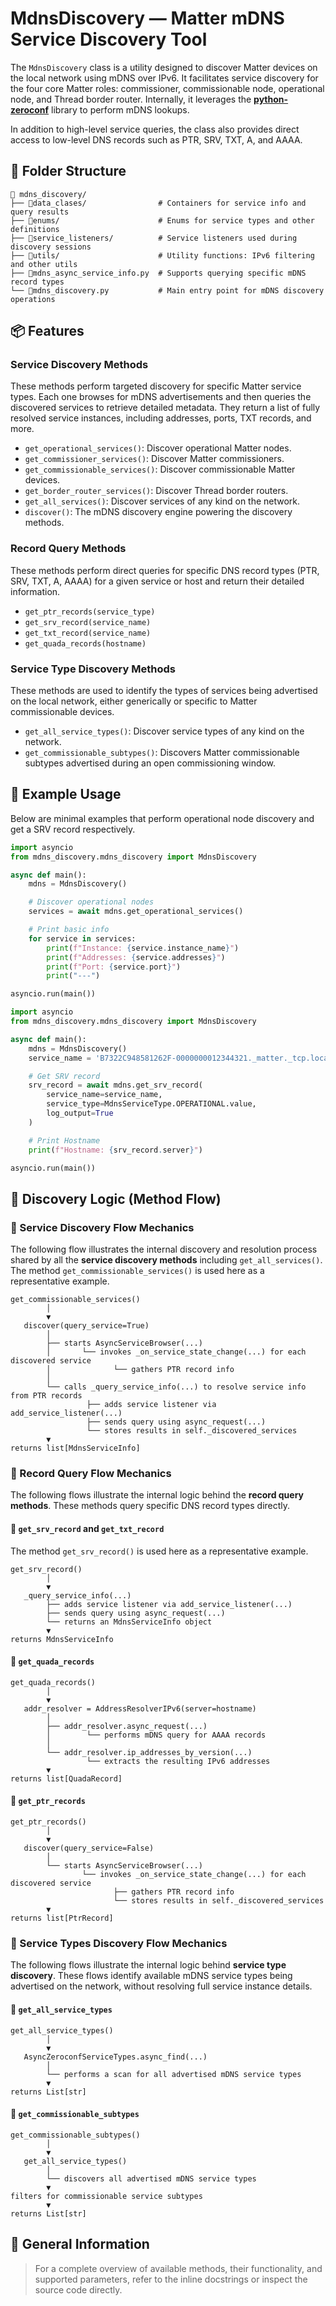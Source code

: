 # MdnsDiscovery — Matter mDNS Service Discovery Tool

The `MdnsDiscovery` class is a utility designed to discover Matter devices on
the local network using mDNS over IPv6. It facilitates service discovery for the
four core Matter roles: commissioner, commissionable node, operational node, and
Thread border router. Internally, it leverages the
[**python-zeroconf**](https://github.com/python-zeroconf/python-zeroconf)
library to perform mDNS lookups.

In addition to high-level service queries, the class also provides direct access
to low-level DNS records such as PTR, SRV, TXT, A, and AAAA.

## 📁 Folder Structure

```text
📁 mdns_discovery/
├── 📁data_clases/                # Containers for service info and query results
├── 📁enums/                      # Enums for service types and other definitions
├── 📁service_listeners/          # Service listeners used during discovery sessions
├── 📁utils/                      # Utility functions: IPv6 filtering and other utils
├── 📄mdns_async_service_info.py  # Supports querying specific mDNS record types
└── 📄mdns_discovery.py           # Main entry point for mDNS discovery operations
```

## 📦 Features

### Service Discovery Methods

These methods perform targeted discovery for specific Matter service types. Each
one browses for mDNS advertisements and then queries the discovered services to
retrieve detailed metadata. They return a list of fully resolved service
instances, including addresses, ports, TXT records, and more.

-   `get_operational_services()`: Discover operational Matter nodes.
-   `get_commissioner_services()`: Discover Matter commissioners.
-   `get_commissionable_services()`: Discover commissionable Matter devices.
-   `get_border_router_services()`: Discover Thread border routers.
-   `get_all_services()`: Discover services of any kind on the network.
-   `discover()`: The mDNS discovery engine powering the discovery methods.

### Record Query Methods

These methods perform direct queries for specific DNS record types (PTR, SRV,
TXT, A, AAAA) for a given service or host and return their detailed information.

-   `get_ptr_records(service_type)`
-   `get_srv_record(service_name)`
-   `get_txt_record(service_name)`
-   `get_quada_records(hostname)`

### Service Type Discovery Methods

These methods are used to identify the types of services being advertised on the
local network, either generically or specific to Matter commissionable devices.

-   `get_all_service_types()`: Discover service types of any kind on the
    network.
-   `get_commissionable_subtypes()`: Discovers Matter commissionable subtypes
    advertised during an open commissioning window.

## 🧪 Example Usage

Below are minimal examples that perform operational node discovery and get a SRV
record respectively.

```python
import asyncio
from mdns_discovery.mdns_discovery import MdnsDiscovery

async def main():
    mdns = MdnsDiscovery()

    # Discover operational nodes
    services = await mdns.get_operational_services()

    # Print basic info
    for service in services:
        print(f"Instance: {service.instance_name}")
        print(f"Addresses: {service.addresses}")
        print(f"Port: {service.port}")
        print("---")

asyncio.run(main())
```

```python
import asyncio
from mdns_discovery.mdns_discovery import MdnsDiscovery

async def main():
    mdns = MdnsDiscovery()
    service_name = 'B7322C948581262F-0000000012344321._matter._tcp.local.'

    # Get SRV record
    srv_record = await mdns.get_srv_record(
        service_name=service_name,
        service_type=MdnsServiceType.OPERATIONAL.value,
        log_output=True
    )

    # Print Hostname
    print(f"Hostname: {srv_record.server}")

asyncio.run(main())
```

## 🧩 Discovery Logic (Method Flow)

### 🔄 Service Discovery Flow Mechanics

The following flow illustrates the internal discovery and resolution process
shared by all the **service discovery methods** including `get_all_services()`.
The method `get_commissionable_services()` is used here as a representative
example.

```text
get_commissionable_services()
        │
        ▼
   discover(query_service=True)
        │
        ├── starts AsyncServiceBrowser(...)
        │       └── invokes _on_service_state_change(...) for each discovered service
        │              └── gathers PTR record info
        │
        └── calls _query_service_info(...) to resolve service info from PTR records
                 ├── adds service listener via add_service_listener(...)
                 ├── sends query using async_request(...)
                 └── stores results in self._discovered_services
        ▼
returns list[MdnsServiceInfo]
```

### 🔄 Record Query Flow Mechanics

The following flows illustrate the internal logic behind the **record query
methods**. These methods query specific DNS record types directly.

#### 🎯 `get_srv_record` and `get_txt_record`

The method `get_srv_record()` is used here as a representative example.

```text
get_srv_record()
        │
        ▼
   _query_service_info(...)
        ├── adds service listener via add_service_listener(...)
        ├── sends query using async_request(...)
        └── returns an MdnsServiceInfo object
        ▼
returns MdnsServiceInfo
```

#### 🎯 `get_quada_records`

```text
get_quada_records()
        │
        ▼
   addr_resolver = AddressResolverIPv6(server=hostname)
        │
        ├── addr_resolver.async_request(...)
        │        └── performs mDNS query for AAAA records
        │
        └── addr_resolver.ip_addresses_by_version(...)
                 └── extracts the resulting IPv6 addresses
        ▼
returns list[QuadaRecord]
```

#### 🎯 `get_ptr_records`

```text
get_ptr_records()
        │
        ▼
   discover(query_service=False)
        │
        └── starts AsyncServiceBrowser(...)
                └── invokes _on_service_state_change(...) for each discovered service
                       ├── gathers PTR record info
                       └── stores results in self._discovered_services
        ▼
returns list[PtrRecord]
```

### 🔄 Service Types Discovery Flow Mechanics

The following flows illustrate the internal logic behind **service type
discovery**. These flows identify available mDNS service types being advertised
on the network, without resolving full service instance details.

#### 🎯 `get_all_service_types`

```text
get_all_service_types()
        │
        ▼
   AsyncZeroconfServiceTypes.async_find(...)
        │
        └── performs a scan for all advertised mDNS service types
        ▼
returns List[str]
```

#### 🎯 `get_commissionable_subtypes`

```text
get_commissionable_subtypes()
        │
        ▼
   get_all_service_types()
        │
        └── discovers all advertised mDNS service types
        ▼
filters for commissionable service subtypes
        ▼
returns List[str]
```

## 📌 General Information

> For a complete overview of available methods, their functionality, and
> supported parameters, refer to the inline docstrings or inspect the source
> code directly.
